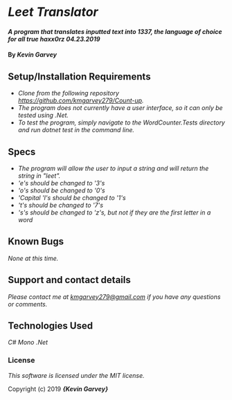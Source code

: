 # _Leet Translator_

#### _A program that translates inputted text into 1337, the language of choice for all true haxx0rz 04.23.2019_

#### By _**Kevin Garvey**_

## Setup/Installation Requirements

* _Clone from the following repository https://github.com/kmgarvey279/Count-up._
* _The program does not currently have a user interface, so it can only be tested using .Net._
* _To test the program, simply navigate to the WordCounter.Tests directory and run dotnet test in the command line._

## Specs

* _The program will allow the user to input a string and will return the string in "leet"._
* _'e's should be changed to '3's_
* _'o's should be changed to '0's_
* _'Capital 'I's should be changed to '1's_
* _'t's should be changed to '7's_
* _'s's should be changed to 'z's, but not if they are the first letter in a word_

## Known Bugs

_None at this time._

## Support and contact details

_Please contact me at kmgarvey279@gmail.com if you have any questions or comments._

## Technologies Used

_C#_
_Mono_
_.Net_

### License

_This software is licensed under the MIT license._

Copyright (c) 2019 **_{Kevin Garvey}_**
